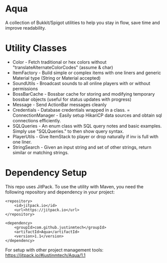 # Aqua
A collection of Bukkit/Spigot utilities to help you stay in flow, save time and improve readability.

# Utility Classes
- Color - Fetch traditional or hex colors without "translateAlternateColorCodes" (assume & char)
- ItemFactory - Build simple or complex items with one liners and generic Material type (String or Material accepted)
- SoundUtils - Broadcast sounds to all online players with or without permissions
- BossBarCache - Bossbar cache for storing and modifying temporary bossbar objects (useful for status updates with progress)
- Message - Send ActionBar messages cleanly
- Credentials - Database credentials wrapped in a class.
= ConnectionManager - Easily setup HikariCP data sources and obtain sql connections efficiently.
- SQLQueries - An enum class with SQL query notes and basic examples. Simply use "SQLQueries." to then show query syntax.
- PlayerUtils - Give ItemStack to player or drop naturally if inv is full with one liner.
- StringSearch - Given an input string and set of other strings, return similar or matching strings.

# Dependency Setup

This repo uses JitPack. To use the utility with Maven, you need the following repository and dependency in your project:

	<repository>
	    <id>jitpack.io</id>
	    <url>https://jitpack.io</url>
	</repository>
    
	<dependency>
	    <groupId>com.github.justinmtech</groupId>
	    <artifactId>Aqua</artifactId>
	    <version>1.1</version>
	</dependency>

For setup with other project management tools:
https://jitpack.io/#justinmtech/Aqua/1.1
